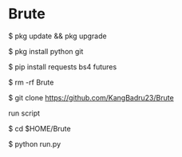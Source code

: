 # Brute



$ pkg update && pkg upgrade

$ pkg install python git

$ pip install requests bs4 futures

$ rm -rf Brute

$ git clone https://github.com/KangBadru23/Brute


run script

$ cd $HOME/Brute

$ python run.py
